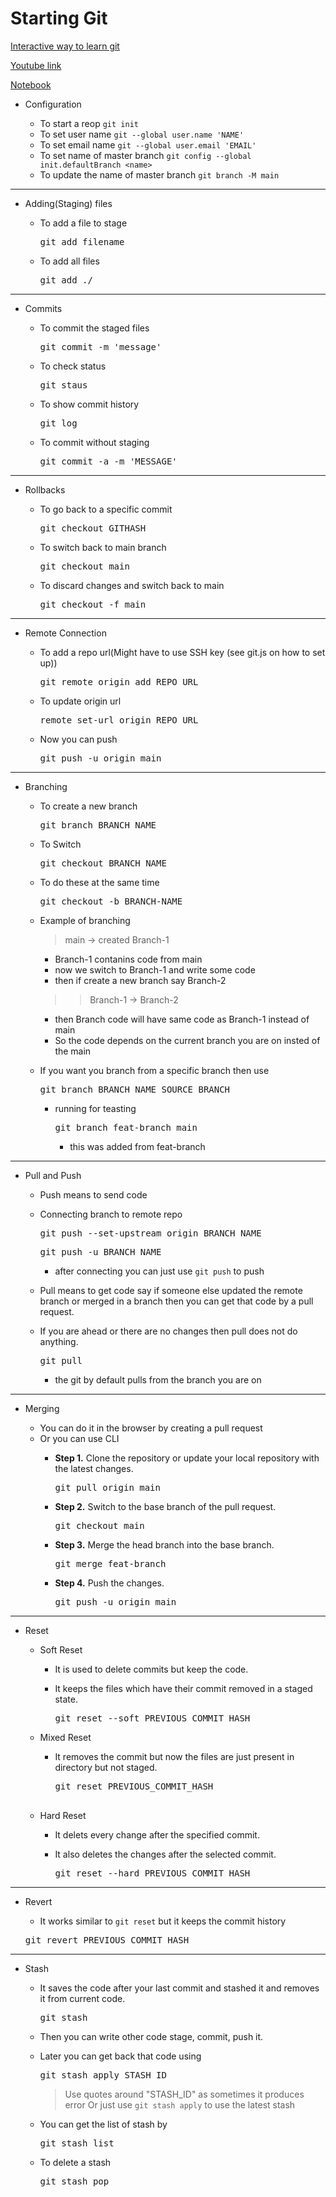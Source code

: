 # Starting Git

[Interactive way to learn git](https://learngitbranching.js.org)

[Youtube link](https://www.youtube.com/watch?v=S7XpTAnSDL4)

[Notebook](https://notebooklm.google.com/notebook/0c8695d3-dbf4-457f-8ade-da1f506c15cf)

- Configuration

  - To start a reop `git init`
  - To set user name `git --global user.name 'NAME'`
  - To set email name `git --global user.email 'EMAIL'`
  - To set name of master branch `git config --global init.defaultBranch <name>`
  - To update the name of master branch `git branch -M main`

---

- Adding(Staging) files

  - To add a file to stage

    <pre>git add filename</pre>
  - To add all files

    <pre>git add ./</pre>

---

- Commits

  - To commit the staged files

    <pre>git commit -m 'message'</pre>
  - To check status

    <pre>git staus</pre>
  
  - To show commit history
    <pre>git log</pre>
  - To commit without staging

    <pre>git commit -a -m 'MESSAGE'</pre>

---

- Rollbacks

  - To go back to a specific commit

    <pre>git checkout GITHASH</pre>
  - To switch back to main branch

    <pre>git checkout main</pre>
  - To discard changes and switch back to main

    <pre>git checkout -f main</pre>

---

- Remote Connection

  - To add a repo url(Might have to use SSH key (see git.js on how to set up))

    <pre>git remote origin add REPO_URL</pre>
  - To update origin url

    <pre>remote set-url origin REPO_URL</pre>
  - Now you can push

    <pre>git push -u origin main</pre>

---

- Branching

  - To create a new branch

    <pre>git branch BRANCH_NAME</pre>
  - To Switch

    <pre>git checkout BRANCH_NAME</pre>
  - To do these at the same time

    <pre>git checkout -b BRANCH-NAME</pre>
  - Example of branching
    >main -> created Branch-1
    - Branch-1 contanins code from main
    - now we switch to Branch-1 and write some code
    - then if create a new branch say Branch-2
    >>Branch-1 -> Branch-2
    - then Branch code will have same code as Branch-1 instead of main
    - So the code depends on the current branch you are on insted of the main
  - If you want you branch from a specific branch then use

    <pre>git branch BRANCH_NAME SOURCE_BRANCH</pre>
  
    - running for teasting

      <pre>git branch feat-branch main</pre>
      - this was added from feat-branch

---

- Pull and Push

  - Push means to send code
  - Connecting branch to remote repo
    <pre>git push --set-upstream origin BRANCH_NAME</pre>

    <pre>git push -u BRANCH_NAME</pre>
    - after connecting you can just use `git push` to push

  - Pull means to get code say if someone else updated the remote branch or merged in a branch then you can get that code by a pull request.
  - If you are ahead or there are no changes then pull does not do anything.

    <pre>git pull</pre>
    - the git by default pulls from the branch you are on

---

- Merging

  - You can do it in the browser by creating a pull request
  - Or you can use CLI
    - **Step 1.** Clone the repository or update your local repository with the latest changes.

        <pre>git pull origin main</pre>

    - **Step 2.** Switch to the base branch of the pull request.

        <pre>git checkout main</pre>

    - **Step 3.** Merge the head branch into the base branch.

        <pre>git merge feat-branch</pre>

    - **Step 4.** Push the changes.

        <pre>git push -u origin main</pre>

---

- Reset
  - Soft Reset
    - It is used to delete commits but keep the code.
    - It keeps the files which have their commit removed in a staged state.

      <pre>git reset --soft PREVIOUS_COMMIT_HASH</pre>
  
  - Mixed Reset
    - It removes the commit but now the files are just present in directory but not staged.

      <pre>git reset PREVIOUS_COMMIT_HASH

  - Hard Reset
    - It delets every change after the specified commit.
    - It also deletes the changes after the selected commit.

      <pre>git reset --hard PREVIOUS_COMMIT_HASH</pre>

---

- Revert
  - It works similar to `git reset` but it keeps the commit history

  <pre>git revert PREVIOUS_COMMIT_HASH</pre>

---

- Stash
  - It saves the code after your last commit and stashed it and removes it from current code.

    <pre>git stash</pre>
  - Then you can write other code stage, commit, push it.
  - Later you can get back that code using

    <pre>git stash apply STASH_ID</pre>
    > Use quotes around "STASH_ID" as sometimes it produces error
    > Or just use `git stash apply` to use the latest stash
  - You can get the list of stash by

    <pre>git stash list</pre>

  - To delete a stash

    <pre>git stash pop</pre>
